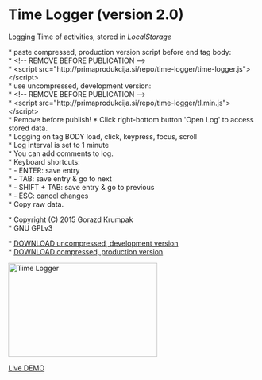 <h1>Time Logger (version 2.0)</h1>
<p></p>
<p>Logging Time of activities, stored in <i>LocalStorage</i></p>
<p></p>
<p>*	paste compressed, production version script before end tag body:<br>
*	&lt;!-- REMOVE BEFORE PUBLICATION --&gt;<br>
*	&lt;script src="http:&#47;&#47;primaprodukcija.si/repo/time-logger/time-logger.js"&gt;&lt;/script&gt;<br>
*	use uncompressed, development version:<br>
*	&lt;!-- REMOVE BEFORE PUBLICATION --&gt;<br>
*	&lt;script src="http:&#47;&#47;primaprodukcija.si/repo/time-logger/tl.min.js"&gt;&lt;/script&gt;<br>
*	Remove before publish!
*	Click right-bottom button 'Open Log' to access stored data.<br>
*	Logging on tag BODY load, click, keypress, focus, scroll<br>
*	Log interval is set to 1 minute<br>
*	You can add comments to log.<br>
*	Keyboard shortcuts:<br>
*	- ENTER: save entry<br>
*	- TAB: save entry & go to next<br>
*	- SHIFT + TAB: save entry & go to previous<br>
*	- ESC: cancel changes<br>
*	Copy raw data.</p>
<p>*	Copyright (C) 2015  Gorazd Krumpak<br>
*	GNU GPLv3</p>
<p>
*	<a href="http://primaprodukcija.si/repo/time-logger/time-logger.js" target="_blank">DOWNLOAD uncompressed, development version</a><br>	
*	<a href="http://primaprodukcija.si/repo/time-logger/tl.min.js" target="_blank">DOWNLOAD compressed, production version</a>
</p>

<a href="http://www.primaprodukcija.si/repo/time-logger/" target="_self"><img style="width:300px;height:189px;" src="http://www.primaprodukcija.si/repo/time-logger/preview.jpg" alt="Time Logger" /></a>

  <a href="http://primaprodukcija.si/repo/time-logger/" target="_blank">Live DEMO</a>
